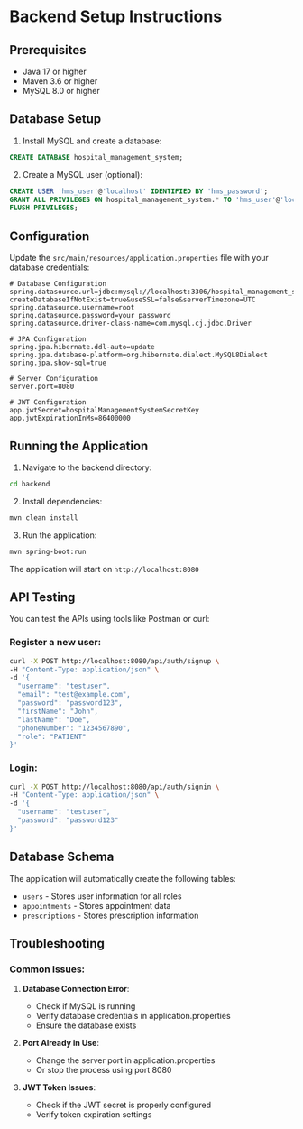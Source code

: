 # Backend Setup Instructions

## Prerequisites
- Java 17 or higher
- Maven 3.6 or higher
- MySQL 8.0 or higher

## Database Setup

1. Install MySQL and create a database:
```sql
CREATE DATABASE hospital_management_system;
```

2. Create a MySQL user (optional):
```sql
CREATE USER 'hms_user'@'localhost' IDENTIFIED BY 'hms_password';
GRANT ALL PRIVILEGES ON hospital_management_system.* TO 'hms_user'@'localhost';
FLUSH PRIVILEGES;
```

## Configuration

Update the `src/main/resources/application.properties` file with your database credentials:

```properties
# Database Configuration
spring.datasource.url=jdbc:mysql://localhost:3306/hospital_management_system?createDatabaseIfNotExist=true&useSSL=false&serverTimezone=UTC
spring.datasource.username=root
spring.datasource.password=your_password
spring.datasource.driver-class-name=com.mysql.cj.jdbc.Driver

# JPA Configuration
spring.jpa.hibernate.ddl-auto=update
spring.jpa.database-platform=org.hibernate.dialect.MySQL8Dialect
spring.jpa.show-sql=true

# Server Configuration
server.port=8080

# JWT Configuration
app.jwtSecret=hospitalManagementSystemSecretKey
app.jwtExpirationInMs=86400000
```

## Running the Application

1. Navigate to the backend directory:
```bash
cd backend
```

2. Install dependencies:
```bash
mvn clean install
```

3. Run the application:
```bash
mvn spring-boot:run
```

The application will start on `http://localhost:8080`

## API Testing

You can test the APIs using tools like Postman or curl:

### Register a new user:
```bash
curl -X POST http://localhost:8080/api/auth/signup \
-H "Content-Type: application/json" \
-d '{
  "username": "testuser",
  "email": "test@example.com",
  "password": "password123",
  "firstName": "John",
  "lastName": "Doe",
  "phoneNumber": "1234567890",
  "role": "PATIENT"
}'
```

### Login:
```bash
curl -X POST http://localhost:8080/api/auth/signin \
-H "Content-Type: application/json" \
-d '{
  "username": "testuser",
  "password": "password123"
}'
```

## Database Schema

The application will automatically create the following tables:
- `users` - Stores user information for all roles
- `appointments` - Stores appointment data
- `prescriptions` - Stores prescription information

## Troubleshooting

### Common Issues:

1. **Database Connection Error**: 
   - Check if MySQL is running
   - Verify database credentials in application.properties
   - Ensure the database exists

2. **Port Already in Use**:
   - Change the server port in application.properties
   - Or stop the process using port 8080

3. **JWT Token Issues**:
   - Check if the JWT secret is properly configured
   - Verify token expiration settings